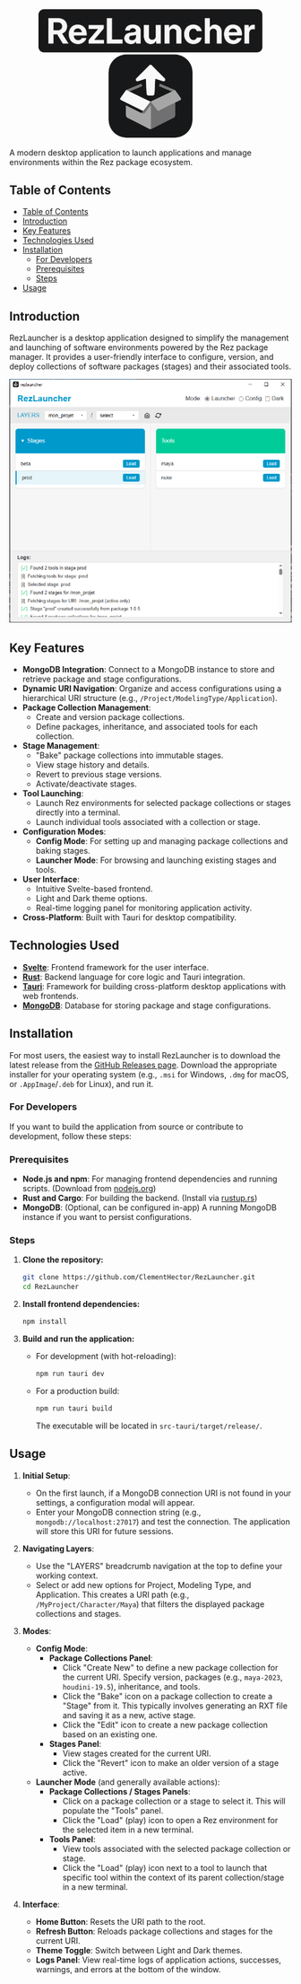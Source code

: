 <div align="center">
  <img src="src-tauri/icons/title.png" alt="RezLauncher Logo" width="400"/>
  <br/>
  <img src="src-tauri/icons/icon.png" alt="RezLauncher Icon" width="150"/>
</div>

A modern desktop application to launch applications and manage environments within the Rez package ecosystem.

## Table of Contents

- [Table of Contents](#table-of-contents)
- [Introduction](#introduction)
- [Key Features](#key-features)
- [Technologies Used](#technologies-used)
- [Installation](#installation)
  - [For Developers](#for-developers)
  - [Prerequisites](#prerequisites)
  - [Steps](#steps)
- [Usage](#usage)

## Introduction

RezLauncher is a desktop application designed to simplify the management and launching of software environments powered by the Rez package manager. It provides a user-friendly interface to configure, version, and deploy collections of software packages (stages) and their associated tools.

<div align="center">
  <img src="docs/static/img/screenshot/launcher.png" alt="RezLauncher Icon"/>
</div>

## Key Features

- **MongoDB Integration**: Connect to a MongoDB instance to store and retrieve package and stage configurations.
- **Dynamic URI Navigation**: Organize and access configurations using a hierarchical URI structure (e.g., `/Project/ModelingType/Application`).
- **Package Collection Management**:
    - Create and version package collections.
    - Define packages, inheritance, and associated tools for each collection.
- **Stage Management**:
    - "Bake" package collections into immutable stages.
    - View stage history and details.
    - Revert to previous stage versions.
    - Activate/deactivate stages.
- **Tool Launching**:
    - Launch Rez environments for selected package collections or stages directly into a terminal.
    - Launch individual tools associated with a collection or stage.
- **Configuration Modes**:
    - **Config Mode**: For setting up and managing package collections and baking stages.
    - **Launcher Mode**: For browsing and launching existing stages and tools.
- **User Interface**:
    - Intuitive Svelte-based frontend.
    - Light and Dark theme options.
    - Real-time logging panel for monitoring application activity.
- **Cross-Platform**: Built with Tauri for desktop compatibility.

## Technologies Used

- **[Svelte](https://svelte.dev/)**: Frontend framework for the user interface.
- **[Rust](https://www.rust-lang.org/)**: Backend language for core logic and Tauri integration.
- **[Tauri](https://tauri.app/)**: Framework for building cross-platform desktop applications with web frontends.
- **[MongoDB](https://www.mongodb.com/)**: Database for storing package and stage configurations.

## Installation

For most users, the easiest way to install RezLauncher is to download the latest release from the [GitHub Releases page](https://github.com/ClementHector/RezLauncher/releases). Download the appropriate installer for your operating system (e.g., `.msi` for Windows, `.dmg` for macOS, or `.AppImage`/`.deb` for Linux), and run it.

### For Developers

If you want to build the application from source or contribute to development, follow these steps:

### Prerequisites

- **Node.js and npm**: For managing frontend dependencies and running scripts. (Download from [nodejs.org](https://nodejs.org/))
- **Rust and Cargo**: For building the backend. (Install via [rustup.rs](https://rustup.rs/))
- **MongoDB**: (Optional, can be configured in-app) A running MongoDB instance if you want to persist configurations.

### Steps

1.  **Clone the repository:**
    ```bash
    git clone https://github.com/ClementHector/RezLauncher.git
    cd RezLauncher
    ```

2.  **Install frontend dependencies:**
    ```bash
    npm install
    ```

3.  **Build and run the application:**

    *   For development (with hot-reloading):
        ```bash
        npm run tauri dev
        ```
    *   For a production build:
        ```bash
        npm run tauri build
        ```
        The executable will be located in `src-tauri/target/release/`.

## Usage

1.  **Initial Setup**:
    *   On the first launch, if a MongoDB connection URI is not found in your settings, a configuration modal will appear.
    *   Enter your MongoDB connection string (e.g., `mongodb://localhost:27017`) and test the connection. The application will store this URI for future sessions.

2.  **Navigating Layers**:
    *   Use the "LAYERS" breadcrumb navigation at the top to define your working context.
    *   Select or add new options for Project, Modeling Type, and Application. This creates a URI path (e.g., `/MyProject/Character/Maya`) that filters the displayed package collections and stages.

3.  **Modes**:
    *   **Config Mode**:
        *   **Package Collections Panel**:
            *   Click "Create New" to define a new package collection for the current URI. Specify version, packages (e.g., `maya-2023`, `houdini-19.5`), inheritance, and tools.
            *   Click the "Bake" icon on a package collection to create a "Stage" from it. This typically involves generating an RXT file and saving it as a new, active stage.
            *   Click the "Edit" icon to create a new package collection based on an existing one.
        *   **Stages Panel**:
            *   View stages created for the current URI.
            *   Click the "Revert" icon to make an older version of a stage active.
    *   **Launcher Mode** (and generally available actions):
        *   **Package Collections / Stages Panels**:
            *   Click on a package collection or a stage to select it. This will populate the "Tools" panel.
            *   Click the "Load" (play) icon to open a Rez environment for the selected item in a new terminal.
        *   **Tools Panel**:
            *   View tools associated with the selected package collection or stage.
            *   Click the "Load" (play) icon next to a tool to launch that specific tool within the context of its parent collection/stage in a new terminal.

4.  **Interface**:
    *   **Home Button**: Resets the URI path to the root.
    *   **Refresh Button**: Reloads package collections and stages for the current URI.
    *   **Theme Toggle**: Switch between Light and Dark themes.
    *   **Logs Panel**: View real-time logs of application actions, successes, warnings, and errors at the bottom of the window.

